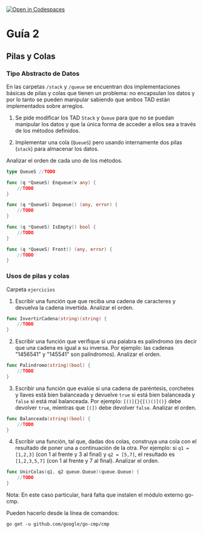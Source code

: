 [![Open in Codespaces](https://classroom.github.com/assets/launch-codespace-f4981d0f882b2a3f0472912d15f9806d57e124e0fc890972558857b51b24a6f9.svg)](https://classroom.github.com/open-in-codespaces?assignment_repo_id=10673410)
# Guía 2

## Pilas y Colas

### Tipo Abstracto de Datos

En las carpetas `/stack` y `/queue` se encuentran dos implementaciones básicas de pilas y colas que tienen un problema: no encapsulan los datos y por lo tanto se pueden manipular sabiendo que ambos TAD están implementados sobre arreglos.

1. Se pide modificar los TAD `Stack` y `Queue` para que no se puedan manipular los datos y que la única forma de acceder a ellos sea a través de los métodos definidos.

2. Implementar una cola (`QueueS`) pero usando internamente dos pilas (`stack`) para almacenar los datos.

Analizar el orden de cada uno de los métodos.

```go
type QueueS //TODO

func (q *QueueS) Enqueue(v any) {
    //TODO
}

func (q *QueueS) Dequeue() (any, error) {
    //TODO
}

func (q *QueueS) IsEmpty() bool {
    //TODO
}

func (q *QueueS) Front() (any, error) {
    //TODO
}

```

### Usos de pilas y colas
Carpeta `ejercicios`

1. Escribir una función que que reciba una cadena de caracteres y devuelva la cadena invertida. Analizar el orden.

```go
func InvertirCadena(string)(string) {
    //TODO
}
```

2. Escribir una función que verifique si una palabra es palíndromo (es decir que una cadena es igual a su inversa. Por ejemplo: las cadenas "1456541" y "145541" son palíndromos). Analizar el orden.

```go
func Palindromo(string)(bool) {
    //TODO
}
```

3. Escribir una función que evalúe si una cadena de paréntesis, corchetes y llaves está bien balanceada y devuelve `true` si está bien balanceada y `false` si está mal balanceada. Por ejemplo: `[()]{}{[()()]()}` debe devolver `true`, mientras que `[(])` debe devolver `false`. Analizar el orden.

```go
func Balanceada(string)(bool) {
    //TODO
}
```

4. Escribir una función, tal que, dadas dos colas, construya una cola con el resultado de poner una a continuación de la otra. Por ejemplo: si `q1 = [1,2,3]` (con 1 al frente y 3 al final) y `q2 = [5,7]`, el resultado es `[1,2,3,5,7]` (con 1 al frente y 7 al final). Analizar el orden.

```go
func UnirColas(q1, q2 queue.Queue)(queue.Queue) {
    //TODO
}
```

Nota: En este caso particular, hará falta que instalen el módulo externo go-cmp.

Pueden hacerlo desde la línea de comandos:

```shell
go get -u github.com/google/go-cmp/cmp
```
